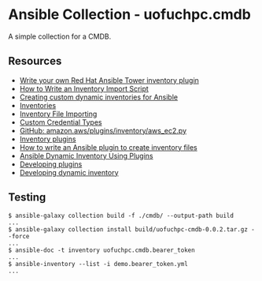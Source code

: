 # Ansible Collection - uofuchpc.cmdb

A simple collection for a CMDB.

## Resources

* [Write your own Red Hat Ansible Tower inventory plugin](https://developers.redhat.com/blog/2021/03/10/write-your-own-red-hat-ansible-tower-inventory-plugin#)
* [How to Write an Inventory Import Script](https://uofu.app.box.com/file/1326767497658?s=8vc2x761npatscf0zfj6z0jc7xque5ev)
* [Creating custom dynamic inventories for Ansible](https://www.jeffgeerling.com/blog/creating-custom-dynamic-inventories-ansible)
* [Inventories](https://docs.ansible.com/ansible-tower/latest/html/userguide/inventories.html)
* [Inventory File Importing](https://docs.ansible.com/ansible-tower/3.8.6/html/administration/scm-inv-source.html#ag-inv-import)
* [Custom Credential Types](https://docs.ansible.com/ansible-tower/3.8.6/html/userguide/credential_types.html#ug-credential-types)
* [GitHub: amazon.aws/plugins/inventory/aws_ec2.py](https://github.com/ansible-collections/amazon.aws/blob/main/plugins/inventory/aws_ec2.py)
* [Inventory plugins](https://docs.ansible.com/ansible/latest/plugins/inventory.html)
* [How to write an Ansible plugin to create inventory files](https://www.redhat.com/sysadmin/ansible-plugin-inventory-files)
* [Ansible Dynamic Inventory Using Plugins](https://blog.networktocode.com/post/Ansible-Dynamic-Inventory-using-Plugins/)
* [Developing plugins](https://docs.ansible.com/ansible/latest/dev_guide/developing_plugins.html#developing-plugins)
* [Developing dynamic inventory](https://docs.ansible.com/ansible/latest/dev_guide/developing_inventory.html)

## Testing

````console
$ ansible-galaxy collection build -f ./cmdb/ --output-path build
...
$ ansible-galaxy collection install build/uofuchpc-cmdb-0.0.2.tar.gz --force
...
$ ansible-doc -t inventory uofuchpc.cmdb.bearer_token
...
$ ansible-inventory --list -i demo.bearer_token.yml
...
````